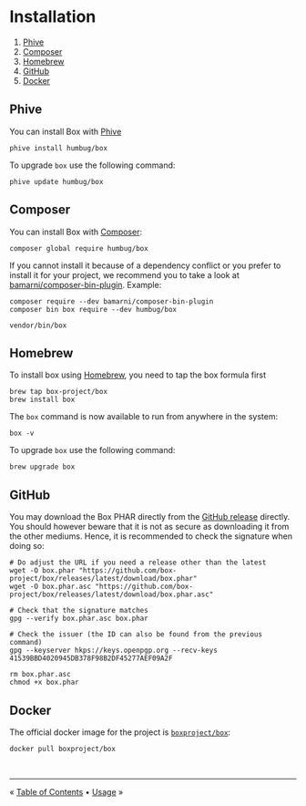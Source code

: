 # Installation

1. [Phive](#phive)
1. [Composer](#composer)
1. [Homebrew](#homebrew)
1. [GitHub](#github)
1. [Docker](#docker)


## Phive

You can install Box with [Phive][phive]

```shell
phive install humbug/box
```

To upgrade `box` use the following command:

```shell
phive update humbug/box
```


## Composer

You can install Box with [Composer][composer]:

```shell
composer global require humbug/box
```

If you cannot install it because of a dependency conflict or you prefer to install it for your project, we recommend
you to take a look at [bamarni/composer-bin-plugin][bamarni/composer-bin-plugin]. Example:

```shell
composer require --dev bamarni/composer-bin-plugin
composer bin box require --dev humbug/box

vendor/bin/box
```

## Homebrew

To install box using [Homebrew](https://brew.sh), you need to tap the box formula first

```shell
brew tap box-project/box
brew install box
```

The `box` command is now available to run from anywhere in the system:

```shell
box -v
```

To upgrade `box` use the following command:

```shell
brew upgrade box
```

## GitHub

You may download the Box PHAR directly from the [GitHub release][releases] directly.
You should however beware that it is not as secure as downloading it from the other mediums.
Hence, it is recommended to check the signature when doing so:

```shell
# Do adjust the URL if you need a release other than the latest
wget -O box.phar "https://github.com/box-project/box/releases/latest/download/box.phar"
wget -O box.phar.asc "https://github.com/box-project/box/releases/latest/download/box.phar.asc"

# Check that the signature matches
gpg --verify box.phar.asc box.phar

# Check the issuer (the ID can also be found from the previous command)
gpg --keyserver hkps://keys.openpgp.org --recv-keys 41539BBD4020945DB378F98B2DF45277AEF09A2F

rm box.phar.asc
chmod +x box.phar
```

## Docker

The official docker image for the project is [`boxproject/box`][docker-image]:

```shell
docker pull boxproject/box
```


<br />
<hr />

« [Table of Contents](/) • [Usage](usage.md) »


[releases]: https://github.com/humbug/box/releases
[composer]: https://getcomposer.org
[docker-image]: https://hub.docker.com/r/boxproject/box
[bamarni/composer-bin-plugin]: https://github.com/bamarni/composer-bin-plugin
[phive]: https://github.com/phar-io/phive
